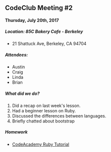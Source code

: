 ## CodeClub Meeting #2
#### Thursday, July 20th, 2017
##### Location: 85C Bakery Cafe - Berkeley
- 21 Shattuck Ave, Berkeley, CA 94704

##### Attendees:
- Austin
- Craig
- Linda
- Brian

##### What did we do?
1. Did a recap on last week's lesson.
2. Had a beginner lesson on Ruby.
3. Discussed the differences between languages.
4. Briefly chatted about bootstrap

##### Homework
- [CodeAcademy Ruby Tutorial](https://www.codecademy.com/learn/learn-ruby)
